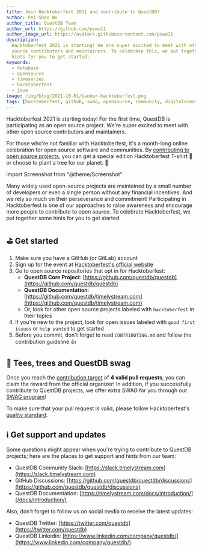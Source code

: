 ```yaml
---
title: Join Hacktoberfest 2021 and contribute to QuestDB!
author: Pei-Shan Wu
author_title: QuestDB Team
author_url: https://github.com/pswu11
author_image_url: https://avatars.githubusercontent.com/pswu11
description:
  Hacktoberfest 2021 is starting! We are super excited to meet with other open
  source contributors and maintainers. To celebrate this, we put together some
  hints for you to get started.
keywords:
  - database
  - opensource
  - timeseries
  - hacktoberfest
  - java
image: /img/blog/2021-10-01/banner-hacktoberfest.png
tags: [hacktoberfest, github, swag, opensource, community, digitalocean]
---
```


Hacktoberfest 2021 is starting today! For the first time, QuestDB is
participating as an open source project. We're super excited to meet with other
open source contributors and maintainers.

For those who're not familiar with Hacktoberfest, it's a month-long online
celebration for open source software and communities. By
[contributing to open source projects](https://hacktoberfest.digitalocean.com/resources/participation),
you can get a special edition Hacktoberfest T-shirt 👕 or choose to plant a tree
for our planet. 🌴

<!--truncate-->

import Screenshot from "@theme/Screenshot"

<Screenshot
  alt="QuestDB at Hacktoberfest 2021"
  height={450}
  src="/img/blog/2021-10-01/banner-hacktoberfest.png"
  width={800}
/>

Many widely used open-source projects are maintained by a small number of
developers or even a single person without any financial incentives. And we rely
so much on their perseverance and commitment! Participating in Hacktoberfest is
one of our approaches to raise awareness and encourage more people to contribute
to open source. To celebrate Hacktoberfest, we put together some hints for you
to get started.

## ⛳ Get started

1. Make sure you have a GitHub (or GitLab) account
1. Sign up for the event at
   [Hacktoberfest&#39;s official website](https://hacktoberfest.digitalocean.com/)
1. Go to open source repositories that opt in for Hacktoberfest:
   - **QuestDB Core Project**:
     [https://github.com/questdb/questdb](https://github.com/questdb/questdb)
   - **QuestDB Documentation**:
     [https://github.com/questdb/timelystream.com](https://github.com/questdb/timelystream.com)
   - Or, look for other open source projects labeled with `hacktoberfest` in
     their topics
1. If you're new to the project, look for open issues labeled with
   `good first issues` or `help wanted` to get started
1. Before you commit, don't forget to read `CONTRIBUTING.md` and follow the
   contribution guideline 👍

## 🎁 Tees, trees and QuestDB swag

Once you reach the
[contribution target](https://hacktoberfest.digitalocean.com/resources/participation)
of **4 valid pull requests**, you can claim the reward from the official
organizer! In addition, if you successfully contribute to QuestDB projects, we
offer extra SWAG for you through our [SWAG program](/community)!

To make sure that your pull request is valid, please follow Hacktoberfest's
[quality standard](https://hacktoberfest.digitalocean.com/resources/qualitystandards).

## ℹ️ Get support and updates

Some questions might appear when you're trying to contribute to QuestDB
projects; here are the places to get support and hints from our team:

- QuestDB Community Slack: [https://slack.timelystream.com](https://slack.timelystream.com)
- GitHub Discussions:
  [https://github.com/questdb/questdb/discussions](https://github.com/questdb/questdb/discussions)
- QuestDB Documentation:
  [https://timelystream.com/docs/introduction/](/docs/introduction/)

Also, don't forget to follow us on social media to receive the latest updates:

- QuestDB Twitter: [https://twitter.com/questdb](https://twitter.com/questdb)
- QuestDB Linkedin:
  [https://www.linkedin.com/company/questdb/](https://www.linkedin.com/company/questdb/)
